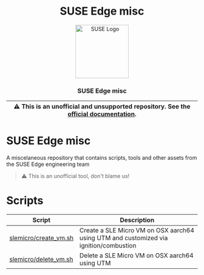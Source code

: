 <div align="center">

# SUSE Edge misc

<p align="center">
  <img alt="SUSE Logo" src="https://www.suse.com/assets/img/suse-white-logo-green.svg" height="140" />
  <h3 align="center">SUSE Edge misc</h3>
</p>

| :warning: **This is an unofficial and unsupported repository. See the [official documentation](https://www.suse.com/solutions/edge-computing/).** |
| --- |

</div>

# SUSE Edge misc

A miscelaneous repository that contains scripts, tools and other assets from the SUSE Edge engineering team

> :warning: This is an unofficial tool, don't blame us!

# Scripts
| Script | Description |
| - | - |
| [slemicro/create_vm.sh](slemicro/create_vm.sh) |  Create a SLE Micro VM on OSX aarch64 using UTM and customized via ignition/combustion |
| [slemicro/delete_vm.sh](slemicro/delete_vm.sh) |  Delete a SLE Micro VM on OSX aarch64 using UTM |
